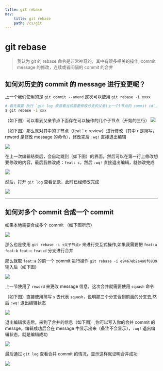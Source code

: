 ```yaml
---
title: git rebase
nav:
    title: git rebase
    path: /cs/git
---
```


# git rebase

> 我认为 git 的 rebase 命令是非常神奇的，其中有很多相关的操作, commit message 的修改，连续或者间隔的 commit 的合并

## 如何对历史的 commit 的 message 进行变更呢？

上一个我们使用的是 `git commit --amend` 这次可以使用 `git rebase -i xxxx`

```bash
# 首先需要 执行 `git log 来查看当前需要修改分支的父亲(上一个)节点的 commit id`,然后输入
$ git rebase -i xxx
```

（如下图）可以看到父亲节点下面存在可以操作的几个子节点（开始的三行）
<img src="./img/rebase-message1.jpg" />

（如下图）那么就对其中的子节点（feat：c review）进行修改（其中 r 是简写，reword 是修改 message 的命令），修改完后 `:wq!` 直接退出编辑

<img src="./img/rebase-message2.jpg" />

在上一次编辑结束后，会自动跳到（如下图）的界面，然后可以在第一行上修改想要修改的内容，最后我修改成：`feat: c`，然后 `:wq!` 直接退出编辑，就修改完成

<img src="./img/rebase-message3.jpg" />

然后，打开 `git log` 查看记录，此时已经修改完成

<img src="./img/rebase-message4.jpg" />

---

## 如何对多个 commit 合成一个 commit

如果本地需要合成多个 commit （如下图所示）

<img src="./img/rebase-s1.jpg" />

那么也是使用 `git rebase -i <父子节点>` 来进行交互式操作,如果我需要把 `feat:a` `feat:b` `feat:c` `feat:d` 分支进行合并

那么就取 `feat:a` 的前一个 commit 进行操作 `git rebase -i e9467eb2e4a0f0839` 输入后（如下图）

<img src="./img/rebase-s2.jpg" />

上一节使用了 `reword` 来更改 message 信息，这次合并就需要使用 `squash` 命令

（如下图）直接使用简写 `s` 去代表 `squash`，说明那三个分支合到前面的分支去,然后 `:wq!` 退出编辑状态

<img src="./img/rebase-s3.jpg" />

退出编辑状态后，来到了合并的信息（如下图）,你可以写入你的合并 commit 的 messge，编辑成功后会在 message 中显示出来（备注不会显示），`:wq!` 退出编辑状态，就是编辑成功

<img src="./img/rebase-s4.jpg" />

最后通过 `git log` 查看合并 commit 的情况，显示这样就证明合并成功

<img src="./img/rebase-s5.jpg" />
